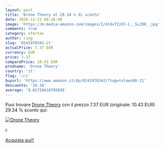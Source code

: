 ```yaml
---
layout: post
title: 'Drone Theory al 29.34 % di sconto'
date: 2020-12-22 08:26:40
image: 'https://m.media-amazon.com/images/I/41dxTZzQl-L._SL200_.jpg'
comments: true
category: ofertas
author: ring
slug: '0241970342-it'
actualPrice: 7.37 EUR
currency: EUR
price: 7.37
comparePrice: 10.43 EUR
prodname: 'Drone Theory'
country: 'it'
flag: '🇮🇹'
buyurl: 'https://www.amazon.it/dp/0241970342/?tag=tolees00-21'
descuento: '29.34'
average: '8.61726618705036'
---
```


Puoi trovare [Drone Theory](https://www.amazon.it/dp/0241970342/?tag=tolees00-21) con il prezzo 7.37 EUR (originale: 10.43 EUR) 29.34 % sconto qui:

[![Drone Theory](https://m.media-amazon.com/images/I/41dxTZzQl-L._SL200_.jpg)](https://www.amazon.it/dp/0241970342/?tag=tolees00-21)

ℹ️:


[Acquista qui!!](https://www.amazon.it/dp/0241970342/?tag=tolees00-21)
